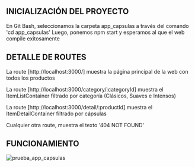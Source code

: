 ## INICIALIZACIÓN DEL PROYECTO
En Git Bash, seleccionamos la carpeta app_capsulas a través del comando 'cd app_capsulas'
Luego, ponemos npm start y esperamos al que el web compile exitosamente

## DETALLE DE ROUTES

La route [http://localhost:3000/] muestra la página principal de la web con todos los productos

La route [http://localhost:3000/category/:categoryId] muestra el ItemListContainer filtrado por categoría (Clásicos, Suaves e Intensos)

La route [http://localhost:3000/detail/:productId] muestra el ItemDetailContainer filtrado por cápsulas

Cualquier otra route, muestra el texto '404 NOT FOUND'

## FUNCIONAMIENTO
![prueba_app_capsulas](https://user-images.githubusercontent.com/97925023/186491664-a3ffc83d-44bf-4501-9eac-9cfdd787831d.gif)